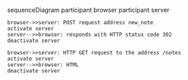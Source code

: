 sequenceDiagram
    participant browser
    participant server

    browser->>server: POST request address new_note
    activate server
    server-->>browser: responds with HTTP status code 302
    deactivate server

    browser->>server: HTTP GET request to the address /notes
    activate server
    server-->>browser: HTML 
    deactivate server

